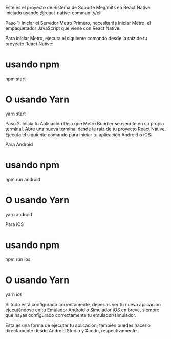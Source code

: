 Este es el proyecto de Sistema de Soporte Megabits en React Native, iniciado usando @react-native-community/cli.

Paso 1: Iniciar el Servidor Metro
Primero, necesitarás iniciar Metro, el empaquetador JavaScript que viene con React Native.

Para iniciar Metro, ejecuta el siguiente comando desde la raíz de tu proyecto React Native:
# usando npm
npm start
# O usando Yarn
yarn start

Paso 2: Inicia tu Aplicación
Deja que Metro Bundler se ejecute en su propia terminal. Abre una nueva terminal desde la raíz de tu proyecto React Native. Ejecuta el siguiente comando para iniciar tu aplicación Android o iOS:

Para Android
# usando npm
npm run android
# O usando Yarn
yarn android

Para iOS
# usando npm
npm run ios
# O usando Yarn
yarn ios

Si todo está configurado correctamente, deberías ver tu nueva aplicación ejecutándose en tu Emulador Android o Simulador iOS en breve, siempre que hayas configurado correctamente tu emulador/simulador.

Esta es una forma de ejecutar tu aplicación; también puedes hacerlo directamente desde Android Studio y Xcode, respectivamente.